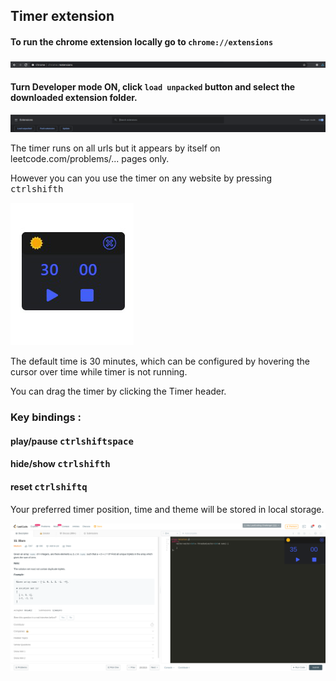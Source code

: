 ## Timer extension

#### To run the chrome extension locally go to `chrome://extensions`

![sd](images/dump/address.png)

#### Turn Developer mode ON, click `load unpacked` button and select the downloaded extension folder.

![new](images/dump/mode.png)

The timer runs on all urls but it appears by itself on leetcode.com/problems/... pages only.

However you can you use the timer on any website by pressing <kbd>ctrl</kbd><kbd>shift</kbd><kbd>h</kbd>

![timer](images/dump/timer.png)

The default time is 30 minutes, which can be configured by hovering the cursor over time while timer is not running.

You can drag the timer by clicking the Timer header.

### Key bindings :

#### play/pause <kbd>ctrl</kbd><kbd>shift</kbd><kbd>space</kbd>

#### hide/show <kbd>ctrl</kbd><kbd>shift</kbd><kbd>h</kbd>

#### reset <kbd>ctrl</kbd><kbd>shift</kbd><kbd>q</kbd>

Your preferred timer position, time and theme will be stored in local storage.

![webpage](images/dump/page.png)
